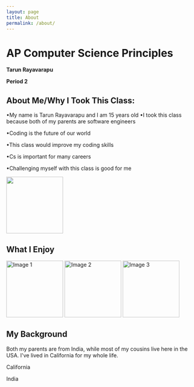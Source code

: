 ```yaml
---
layout: page
title: About
permalink: /about/
---
```



<h1>AP Computer Science Principles</h1>

**Tarun Rayavarapu**

**Period 2**


<h2>About Me/Why I Took This Class:</h2>


•My name is Tarun Rayavarapu and I am 15 years old
•I took this class because both of my parents are software engineers

•Coding is the future of our world

•This class would improve my coding skills

•Cs is important for many careers

•Challenging myself with this class is good for me

<td width = "200"><img src="{{site.baseurl}}/images/IMG_6721 (1).JPG" height="150" title="Me and Groupmates" alt=""></td>



<h2>What I Enjoy</h2>

<img src="https://upload.wikimedia.org/wikipedia/commons/thumb/d/d3/Soccerball.svg/500px-Soccerball.svg.png" alt="Image 1" width="150">

<img src="https://static.vecteezy.com/system/resources/thumbnails/011/421/099/small/realistic-vector-basketball-isolated-png.png" alt="Image 2" width="150">

<img src="https://png.pngtree.com/png-clipart/20221001/ourmid/pngtree-fast-food-big-ham-burger-png-image_6244235.png" alt="Image 3" width="150">



<h2>My Background</h2>
Both my parents are from India, while most of my cousins live here in the USA. I've lived in California for my whole life.


<div class="flag-container">
    <div class="flag" id="californiaFlag">
        <p>California</p>
    </div>
    <div class="flag" id="indiaFlag">
        <p>India</p>
    </div>
</div>




<script>
     // JavaScript to dynamically insert image URLs
    var californiaFlagUrl = "https://upload.wikimedia.org/wikipedia/commons/0/01/Flag_of_California.svg";
    var indiaFlagUrl = "https://upload.wikimedia.org/wikipedia/en/4/41/Flag_of_India.svg";




    document.getElementById('californiaFlag').innerHTML = '<img src="' + californiaFlagUrl + '" alt="California Flag"><p>California</p>';
    document.getElementById('indiaFlag').innerHTML = '<img src="' + indiaFlagUrl + '" alt="Indian Flag"><p>India</p>';